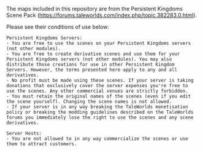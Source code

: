 The maps included in this repository are from the Persistent Kingdoms Scene Pack (https://forums.taleworlds.com/index.php/topic,382283.0.html).

Please see their conditions of use below:

```
Persistent Kingdoms Servers:
- You are free to use the scenes on your Persistent Kingdoms servers (not other modules).
- You are free to create derivative scenes and use them for your Persistent Kingdoms servers (not other modules). You may also distribute those creations for use in other Persistent Kingdom Servers. However, the terms presented here apply to any and all derivatives.
- No profit must be made using these scenes. If your server is taking donations that exclusively cover the server expenses you're free to use the scenes. Any other commercial venues are strictly forbidden.
- You must retain the original names of the scenes (even if you edit the scene yourself). Changing the scene names is not allowed.
- If your server is in any way breaking the TaleWorlds monetisation policy or breaking the modding guidelines described on the TaleWorlds forums you immediately lose the right to use the scenes and any scene derivatives.

Server Hosts:
- You are not allowed to in any way commercialize the scenes or use them to attract customers.
```